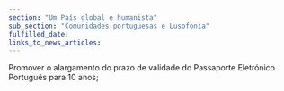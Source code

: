 ```yaml
---
section: "Um País global e humanista"
sub_section: "Comunidades portuguesas e Lusofonia"
fulfilled_date:
links_to_news_articles:
---
```


Promover o alargamento do prazo de validade do Passaporte Eletrónico Português para 10 anos;